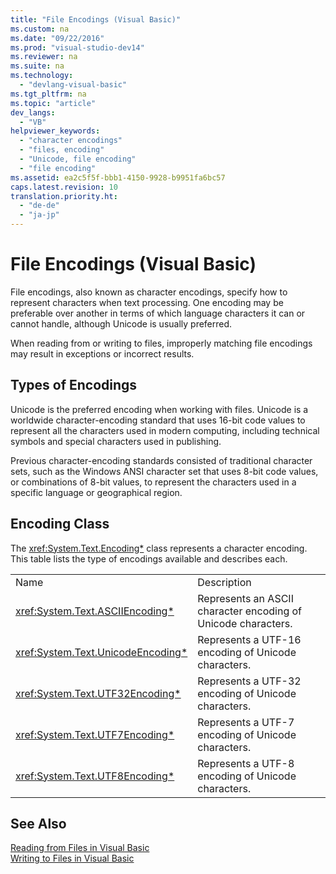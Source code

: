 ```yaml
---
title: "File Encodings (Visual Basic)"
ms.custom: na
ms.date: "09/22/2016"
ms.prod: "visual-studio-dev14"
ms.reviewer: na
ms.suite: na
ms.technology: 
  - "devlang-visual-basic"
ms.tgt_pltfrm: na
ms.topic: "article"
dev_langs: 
  - "VB"
helpviewer_keywords: 
  - "character encodings"
  - "files, encoding"
  - "Unicode, file encoding"
  - "file encoding"
ms.assetid: ea2c5f5f-bbb1-4150-9928-b9951fa6bc57
caps.latest.revision: 10
translation.priority.ht: 
  - "de-de"
  - "ja-jp"
---
```

# File Encodings (Visual Basic)
File encodings, also known as character encodings, specify how to represent characters when text processing. One encoding may be preferable over another in terms of which language characters it can or cannot handle, although Unicode is usually preferred.  
  
 When reading from or writing to files, improperly matching file encodings may result in exceptions or incorrect results.  
  
## Types of Encodings  
 Unicode is the preferred encoding when working with files. Unicode is a worldwide character-encoding standard that uses 16-bit code values to represent all the characters used in modern computing, including technical symbols and special characters used in publishing.  
  
 Previous character-encoding standards consisted of traditional character sets, such as the Windows ANSI character set that uses 8-bit code values, or combinations of 8-bit values, to represent the characters used in a specific language or geographical region.  
  
## Encoding Class  
 The <xref:System.Text.Encoding*> class represents a character encoding. This table lists the type of encodings available and describes each.  
  
|||  
|-|-|  
|Name|Description|  
|<xref:System.Text.ASCIIEncoding*>|Represents an ASCII character encoding of Unicode characters.|  
|<xref:System.Text.UnicodeEncoding*>|Represents a UTF-16 encoding of Unicode characters.|  
|<xref:System.Text.UTF32Encoding*>|Represents a UTF-32 encoding of Unicode characters.|  
|<xref:System.Text.UTF7Encoding*>|Represents a UTF-7 encoding of Unicode characters.|  
|<xref:System.Text.UTF8Encoding*>|Represents a UTF-8 encoding of Unicode characters.|  
  
## See Also  
 [Reading from Files in Visual Basic](../VS_csharp/reading-from-files-in-visual-basic.md)   
 [Writing to Files in Visual Basic](../VS_csharp/writing-to-files-in-visual-basic.md)
